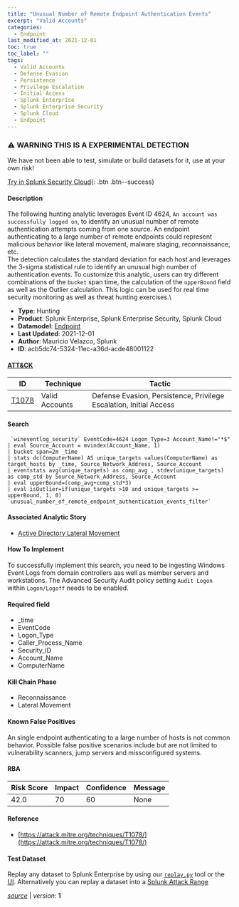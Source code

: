```yaml
---
title: "Unusual Number of Remote Endpoint Authentication Events"
excerpt: "Valid Accounts"
categories:
  - Endpoint
last_modified_at: 2021-12-01
toc: true
toc_label: ""
tags:
  - Valid Accounts
  - Defense Evasion
  - Persistence
  - Privilege Escalation
  - Initial Access
  - Splunk Enterprise
  - Splunk Enterprise Security
  - Splunk Cloud
  - Endpoint
---
```


### ⚠️ WARNING THIS IS A EXPERIMENTAL DETECTION
We have not been able to test, simulate or build datasets for it, use at your own risk!


[Try in Splunk Security Cloud](https://www.splunk.com/en_us/cyber-security.html){: .btn .btn--success}

#### Description

The following hunting analytic leverages Event ID 4624, `An account was successfully logged on`, to identify an unusual number of remote authentication attempts coming from one source. An endpoint authenticating to a large number of remote endpoints could represent malicious behavior like lateral movement, malware staging, reconnaissance, etc.\
The detection calculates the standard deviation for each host and leverages the 3-sigma statistical rule to identify an unusual high number of authentication events. To customize this analytic, users can try different combinations of the `bucket` span time,  the calculation of the `upperBound` field as well as the Outlier calculation. This logic can be used for real time security monitoring as well as threat hunting exercises.\

- **Type**: Hunting
- **Product**: Splunk Enterprise, Splunk Enterprise Security, Splunk Cloud
- **Datamodel**: [Endpoint](https://docs.splunk.com/Documentation/CIM/latest/User/Endpoint)
- **Last Updated**: 2021-12-01
- **Author**: Mauricio Velazco, Splunk
- **ID**: acb5dc74-5324-11ec-a36d-acde48001122


#### [ATT&CK](https://attack.mitre.org/)

| ID          | Technique   | Tactic         |
| ----------- | ----------- |--------------- |
| [T1078](https://attack.mitre.org/techniques/T1078/) | Valid Accounts | Defense Evasion, Persistence, Privilege Escalation, Initial Access |

#### Search

```
 `wineventlog_security` EventCode=4624 Logon_Type=3 Account_Name!="*$" 
| eval Source_Account = mvindex(Account_Name, 1) 
| bucket span=2m _time 
| stats dc(ComputerName) AS unique_targets values(ComputerName) as target_hosts by _time, Source_Network_Address, Source_Account 
| eventstats avg(unique_targets) as comp_avg , stdev(unique_targets) as comp_std by Source_Network_Address, Source_Account 
| eval upperBound=(comp_avg+comp_std*3) 
| eval isOutlier=if(unique_targets >10 and unique_targets >= upperBound, 1, 0) `unusual_number_of_remote_endpoint_authentication_events_filter`
```

#### Associated Analytic Story
* [Active Directory Lateral Movement](/stories/active_directory_lateral_movement)


#### How To Implement
To successfully implement this search, you need to be ingesting Windows Event Logs from domain controllers aas well as member servers and workstations. The Advanced Security Audit policy setting `Audit Logon` within `Logon/Logoff` needs to be enabled.

#### Required field
* _time
* EventCode
* Logon_Type
* Caller_Process_Name
* Security_ID
* Account_Name
* ComputerName


#### Kill Chain Phase
* Reconnaissance
* Lateral Movement


#### Known False Positives
An single endpoint authenticating to a large number of hosts is not common behavior. Possible false positive scenarios include but are not limited to vulnerability scanners, jump servers and missconfigured systems.


#### RBA

| Risk Score  | Impact      | Confidence   | Message      |
| ----------- | ----------- |--------------|--------------|
| 42.0 | 70 | 60 | None |




#### Reference

* [https://attack.mitre.org/techniques/T1078/](https://attack.mitre.org/techniques/T1078/)



#### Test Dataset
Replay any dataset to Splunk Enterprise by using our [`replay.py`](https://github.com/splunk/attack_data#using-replaypy) tool or the [UI](https://github.com/splunk/attack_data#using-ui).
Alternatively you can replay a dataset into a [Splunk Attack Range](https://github.com/splunk/attack_range#replay-dumps-into-attack-range-splunk-server)




[*source*](https://github.com/splunk/security_content/tree/develop/detections/experimental/endpoint/unusual_number_of_remote_endpoint_authentication_events.yml) \| *version*: **1**